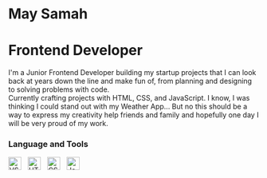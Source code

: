 # May Samah
<h1>Frontend Developer</h1>

I'm a Junior Frontend Developer building my startup projects that I can look back at years down the line and make fun of, from planning and designing to solving problems with code.
<br>
Currently crafting projects with HTML, CSS, and JavaScript.
I know, I was thinking I could stand out with my Weather App... But no this should be a way to express my creativity help friends and family and hopefully one day I will be very proud of my work.

### Language and Tools
<img align="left" alt="VStudio Code" style="padding-right:10px;" width="26px" src="https://cdn.jsdelivr.net/gh/devicons/devicon/icons/vscode/vscode-original.svg" />
<img align="left" alt="HTML5" style="padding-right:10px;" width="26px" src="https://cdn.jsdelivr.net/gh/devicons/devicon/icons/html5/html5-original.svg"/>
<img align="left" alt="CSS3" style="padding-right:10px;" width="26px" src="https://cdn.jsdelivr.net/gh/devicons/devicon/icons/css3/css3-original.svg"/>
<img align="left" alt="JavaScript" style="padding-right:10px;" width="26px" src="https://cdn.jsdelivr.net/gh/devicons/devicon/icons/javascript/javascript-original.svg"/>


